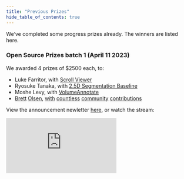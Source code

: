 ```yaml
---
title: "Previous Prizes"
hide_table_of_contents: true
---
```


<head>
  <html data-theme="dark" />

  <meta
    name="description"
    content="A $1,000,000+ machine learning and computer vision competition"
  />

  <meta property="og:type" content="website" />
  <meta property="og:url" content="https://scrollprize.org" />
  <meta property="og:title" content="Vesuvius Challenge" />
  <meta
    property="og:description"
    content="A $1,000,000+ machine learning and computer vision competition"
  />
  <meta
    property="og:image"
    content="https://scrollprize.org/img/social/opengraph.jpg"
  />

  <meta property="twitter:card" content="summary_large_image" />
  <meta property="twitter:url" content="https://scrollprize.org" />
  <meta property="twitter:title" content="Vesuvius Challenge" />
  <meta
    property="twitter:description"
    content="A $1,000,000+ machine learning and computer vision competition"
  />
  <meta
    property="twitter:image"
    content="https://scrollprize.org/img/social/opengraph.jpg"
  />
</head>

We’ve completed some progress prizes already. The winners are listed here.

### Open Source Prizes batch 1 (April 11 2023)

We awarded 4 prizes of $2500 each, to:

* Luke Farritor, with [Scroll Viewer](https://github.com/lukeboi/scroll-viewer)
* Ryosuke Tanaka, with [2.5D Segmentation Baseline](https://www.kaggle.com/code/tanakar/2-5d-segmentaion-baseline-inference)
* Moshe Levy, with [VolumeAnnotate](https://github.com/MosheLevy20/VolumeAnnotate)
* [Brett](https://github.com/caethan/vesuvius_image) [Olsen](https://www.kaggle.com/code/brettolsen/efficient-image-loading-with-zarr), [with](https://www.kaggle.com/code/brettolsen/fast-efficient-image-storing-and-manipulation) [countless](https://www.kaggle.com/code/brettolsen/improving-performance-with-l1-hessian-denoising) [community](https://www.kaggle.com/code/brettolsen/adaptive-threshold-selection-using-feature-sizes) [contributions](https://www.kaggle.com/code/brettolsen/batch-loading-of-image-data)

View the announcement newletter [here](https://scrollprize.substack.com/p/first-prizes-awarded-open-source), or watch the stream:

<iframe className="w-[100%] mb-4 aspect-video" src="https://www.youtube.com/embed/_LBI0DtTl80"  title="YouTube video player" frameBorder="0" allow="accelerometer; autoplay; clipboard-write; encrypted-media; gyroscope; picture-in-picture; web-share" allowFullScreen></iframe>
